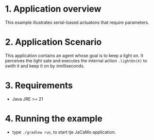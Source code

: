# 1. Application overview
This example illustrates serial-based actuatons that require parameters.

# 2. Application Scenario
This application contains an agent whose goal is to keep a light on. It perceives the light sate and executes the internal action `.lightOn(X)` to swith it and keep it on by `X`milliseconds.


# 3. Requirements
- Java JRE >= 21

# 4. Running the example
- type `./gradlew run`, to start tje JaCaMo application.
